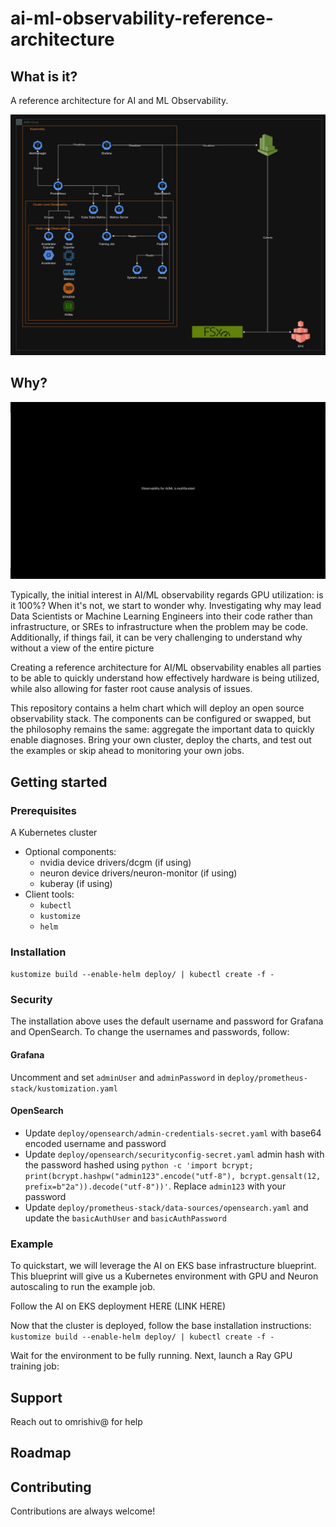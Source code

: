 # ai-ml-observability-reference-architecture

## What is it?
A reference architecture for AI and ML Observability.

![a picture showing the reference architecture components](./static/reference_architecture.png)

## Why?
![a movie showing the problem statement of why observability is difficult](./static/problem_statement.gif)

Typically, the initial interest in AI/ML observability regards GPU utilization: is it 100%? When it's not, we start to wonder why. 
Investigating why may lead Data Scientists or Machine Learning Engineers into their code rather than infrastructure, 
or SREs to infrastructure when the problem may be code. Additionally, if things fail, it can be very challenging to understand 
why without a view of the entire picture

Creating a reference architecture for AI/ML observability enables all parties to be able to quickly understand how effectively
hardware is being utilized, while also allowing for faster root cause analysis of issues.

This repository contains a helm chart which will deploy an open source observability stack. The components can be configured or swapped, 
but the philosophy remains the same: aggregate the important data to quickly enable diagnoses. Bring your own cluster, deploy the charts, 
and test out the examples or skip ahead to monitoring your own jobs.  


## Getting started

### Prerequisites
A Kubernetes cluster
- Optional components:
  - nvidia device drivers/dcgm (if using)
  - neuron device drivers/neuron-monitor (if using)
  - kuberay (if using)
- Client tools:
  - `kubectl`
  - `kustomize`
  - `helm`

### Installation
`kustomize build --enable-helm deploy/ | kubectl create -f -`

### Security
The installation above uses the default username and password for Grafana and OpenSearch. To change the usernames and passwords, follow:

#### Grafana
Uncomment and set `adminUser` and `adminPassword` in `deploy/prometheus-stack/kustomization.yaml`

#### OpenSearch
- Update `deploy/opensearch/admin-credentials-secret.yaml` with base64 encoded username and password
- Update `deploy/opensearch/securityconfig-secret.yaml` admin hash with the password hashed using `python -c 'import bcrypt; print(bcrypt.hashpw("admin123".encode("utf-8"), bcrypt.gensalt(12, prefix=b"2a")).decode("utf-8"))'`. Replace `admin123` with your password
- Update `deploy/prometheus-stack/data-sources/opensearch.yaml` and update the `basicAuthUser` and `basicAuthPassword`

### Example
To quickstart, we will leverage the AI on EKS base infrastructure blueprint. This blueprint will give us a Kubernetes environment with GPU and Neuron autoscaling to run the example job.

Follow the AI on EKS deployment HERE (LINK HERE)

Now that the cluster is deployed, follow the base installation instructions:
`kustomize build --enable-helm deploy/ | kubectl create -f -`

Wait for the environment to be fully running. Next, launch a Ray GPU training job:

## Support
Reach out to omrishiv@ for help

## Roadmap

## Contributing
Contributions are always welcome!
